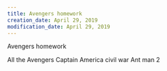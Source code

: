 ```yaml
---
title: Avengers homework
creation_date: April 29, 2019
modification_date: April 29, 2019
---
```



Avengers homework

All the Avengers 
Captain America civil war 
Ant man 2

